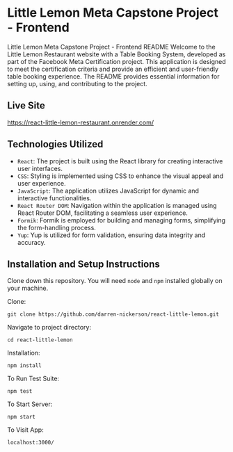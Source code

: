 # Little Lemon Meta Capstone Project - Frontend

Little Lemon Meta Capstone Project - Frontend README
Welcome to the Little Lemon Restaurant website with a Table Booking System, developed as part of the Facebook Meta Certification project. This application is designed to meet the certification criteria and provide an efficient and user-friendly table booking experience. The README provides essential information for setting up, using, and contributing to the project.

## Live Site
https://react-little-lemon-restaurant.onrender.com/


## Technologies Utilized

- `React`: The project is built using the React library for creating interactive user interfaces.
- `CSS`: Styling is implemented using CSS to enhance the visual appeal and user experience.
- `JavaScript`: The application utilizes JavaScript for dynamic and interactive functionalities.
- `React Router DOM`: Navigation within the application is managed using React Router DOM, facilitating a seamless user experience.
- `Formik`: Formik is employed for building and managing forms, simplifying the form-handling process.
- `Yup`: Yup is utilized for form validation, ensuring data integrity and accuracy.

## Installation and Setup Instructions


Clone down this repository. You will need `node` and `npm` installed globally on your machine.  

Clone:

`git clone https://github.com/darren-nickerson/react-little-lemon.git`

Navigate to project directory:

`cd react-little-lemon`

Installation:

`npm install`  

To Run Test Suite:  

`npm test`  

To Start Server:

`npm start`  

To Visit App:

`localhost:3000/`  

